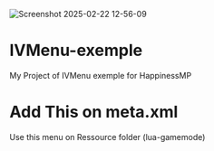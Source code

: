 ![Screenshot 2025-02-22 12-56-09](https://github.com/user-attachments/assets/9c201342-d22d-4cb5-a527-e9de00e91fe8)

# IVMenu-exemple
My Project of IVMenu exemple for HappinessMP

# Add This on meta.xml 
Use this menu on Ressource folder (lua-gamemode)

# <script type="client" src="iv_menu/utils.lua" />
# <script type="client" src="iv_menu/main.lua" />



# IVMenu 
- F5 Open menu
- Generate Random id of menu, you can call menu several script
- Infinite Scrolling
- Submenu
- mouse controller
- use in any script
